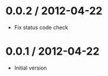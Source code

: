 
0.0.2 / 2012-04-22 
==================

  * Fix status code check

0.0.1 / 2012-04-22 
==================

  * Initial version
